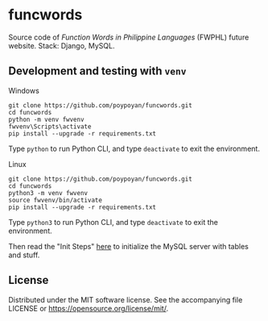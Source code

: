 # funcwords
Source code of *Function Words in Philippine Languages* (FWPHL) future website. Stack: Django, MySQL.

## Development and testing with `venv`
Windows
```console
git clone https://github.com/poypoyan/funcwords.git
cd funcwords
python -m venv fwvenv
fwvenv\Scripts\activate
pip install --upgrade -r requirements.txt
```
Type `python` to run Python CLI, and type `deactivate` to exit the environment.

Linux
```console
git clone https://github.com/poypoyan/funcwords.git
cd funcwords
python3 -m venv fwvenv
source fwvenv/bin/activate
pip install --upgrade -r requirements.txt
```
Type `python3` to run Python CLI, and type `deactivate` to exit the environment.

Then read the "Init Steps" [here](<other/django cheatsheet.txt>) to initialize the MySQL server with tables and stuff.

## License
Distributed under the MIT software license. See the accompanying
file LICENSE or https://opensource.org/license/mit/.
